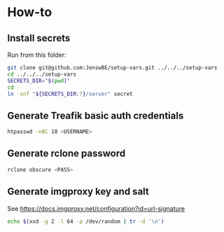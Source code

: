 # How-to

## Install secrets

Run from this folder:

```bash
git clone git@github.com:JenswBE/setup-vars.git ../../../setup-vars
cd ../../../setup-vars
SECRETS_DIR="$(pwd)"
cd -
ln -snf "${SECRETS_DIR:?}/server" secret
```

## Generate Treafik basic auth credentials

```bash
htpasswd -nBC 10 <USERNAME>
```

## Generate rclone password

```bash
rclone obscure <PASS>
```

## Generate imgproxy key and salt

See https://docs.imgproxy.net/configuration?id=url-signature

```bash
echo $(xxd -g 2 -l 64 -p /dev/random | tr -d '\n')
```
